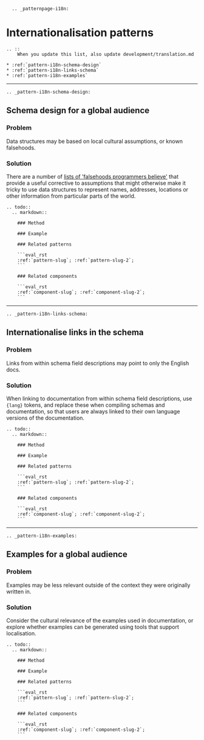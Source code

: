 ```eval_rst
  .. _patternpage-i18n:
```
# Internationalisation patterns

```eval_rst
.. ::
    When you update this list, also update development/translation.md

* :ref:`pattern-i18n-schema-design`
* :ref:`pattern-i18n-links-schema`
* :ref:`pattern-i18n-examples`

```

---
```eval_rst
.. _pattern-i18n-schema-design:
```
## Schema design for a global audience

### Problem

Data structures may be based on local cultural assumptions, or known falsehoods.

### Solution

 There are a number of [lists of 'falsehoods programmers believe'](https://github.com/kdeldycke/awesome-falsehood) that provide a useful corrective to assumptions that might otherwise make it tricky to use data structures to represent names, addresses, locations or other information from particular parts of the world. 


````eval_rst
.. todo::
  .. markdown::

    ### Method

    ### Example

    ### Related patterns

    ```eval_rst
    :ref:`pattern-slug`; :ref:`pattern-slug-2`;
    ```

    ### Related components

    ```eval_rst
    :ref:`component-slug`; :ref:`component-slug-2`;
    ```
````



---
```eval_rst
.. _pattern-i18n-links-schema:
```
## Internationalise links in the schema

### Problem

Links from within schema field descriptions may point to only the English  docs.

### Solution

When linking to documentation from within schema field descriptions, use `{lang}` tokens, and replace these when compiling schemas and documentation, so that users are always linked to their own language versions of the documentation. 


````eval_rst
.. todo::
  .. markdown::

    ### Method

    ### Example

    ### Related patterns

    ```eval_rst
    :ref:`pattern-slug`; :ref:`pattern-slug-2`;
    ```

    ### Related components

    ```eval_rst
    :ref:`component-slug`; :ref:`component-slug-2`;
    ```
````




---
```eval_rst
.. _pattern-i18n-examples:
```
## Examples for a global audience

### Problem

Examples may be less relevant outside of the context they were originally written in.

### Solution

Consider the cultural relevance of the examples used in documentation, or explore whether examples can be generated using tools that support localisation.



````eval_rst
.. todo::
  .. markdown::

    ### Method

    ### Example

    ### Related patterns

    ```eval_rst
    :ref:`pattern-slug`; :ref:`pattern-slug-2`;
    ```

    ### Related components

    ```eval_rst
    :ref:`component-slug`; :ref:`component-slug-2`;
    ```
````

